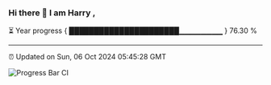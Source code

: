 ### Hi there 👋 I am Harry , 

⏳ Year progress { ██████████████████████▁▁▁▁▁▁▁▁ } 76.30 %

---

⏰ Updated on Sun, 06 Oct 2024 05:45:28 GMT

![Progress Bar CI](https://github.com/duykhang68/duykhang68/workflows/Progress%20Bar%20CI/badge.svg)
